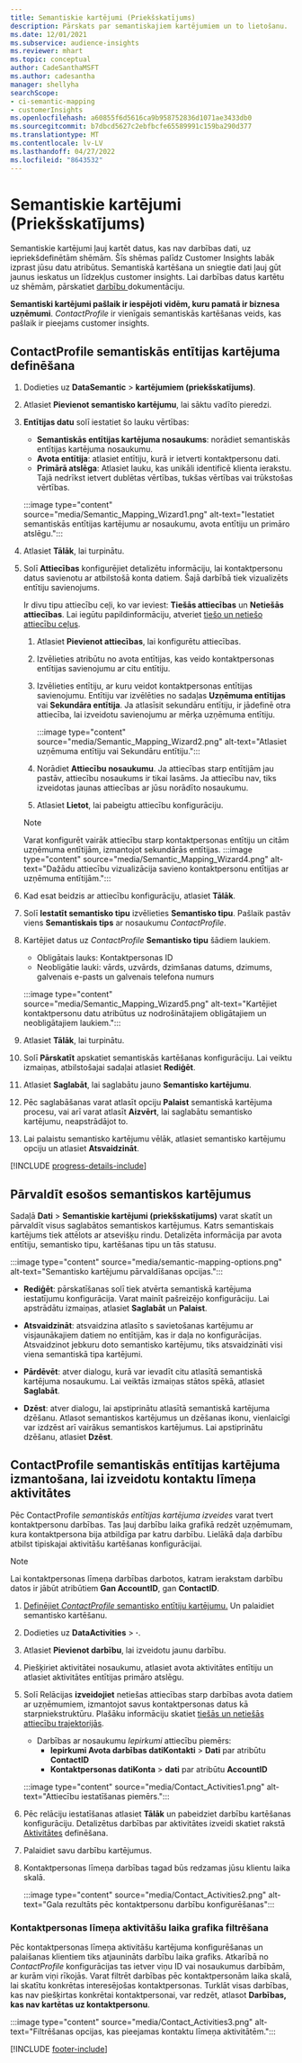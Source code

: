 ```yaml
---
title: Semantiskie kartējumi (Priekšskatījums)
description: Pārskats par semantiskajiem kartējumiem un to lietošanu.
ms.date: 12/01/2021
ms.subservice: audience-insights
ms.reviewer: mhart
ms.topic: conceptual
author: CadeSanthaMSFT
ms.author: cadesantha
manager: shellyha
searchScope:
- ci-semantic-mapping
- customerInsights
ms.openlocfilehash: a60855f6d5616ca9b958752836d1071ae3433db0
ms.sourcegitcommit: b7dbcd5627c2ebfbcfe65589991c159ba290d377
ms.translationtype: MT
ms.contentlocale: lv-LV
ms.lasthandoff: 04/27/2022
ms.locfileid: "8643532"
---
```

# <a name="semantic-mappings-preview"></a>Semantiskie kartējumi (Priekšskatījums)

Semantiskie kartējumi ļauj kartēt datus, kas nav darbības dati, uz iepriekšdefinētām shēmām. Šīs shēmas palīdz Customer Insights labāk izprast jūsu datu atribūtus. Semantiskā kartēšana un sniegtie dati ļauj gūt jaunus ieskatus un līdzekļus customer insights. Lai darbības datus kartētu uz shēmām, pārskatiet [darbību ](activities.md) dokumentāciju.

**Semantiski kartējumi pašlaik ir iespējoti vidēm, kuru pamatā ir biznesa uzņēmumi**. *ContactProfile* ir vienīgais semantiskās kartēšanas veids, kas pašlaik ir pieejams customer insights.

## <a name="define-a-contactprofile-semantic-entity-mapping"></a>ContactProfile semantiskās entītijas kartējuma definēšana

1. Dodieties uz **DataSemantic** > **kartējumiem (priekšskatījums)**.

1. Atlasiet **Pievienot semantisko kartējumu**, lai sāktu vadīto pieredzi.

1. **Entītijas datu** solī iestatiet šo lauku vērtības:

   - **Semantiskās entītijas kartējuma nosaukums**: norādiet semantiskās entītijas kartējuma nosaukumu.
   - **Avota entītija**: atlasiet entītiju, kurā ir ietverti kontaktpersonu dati.
   - **Primārā atslēga**: Atlasiet lauku, kas unikāli identificē klienta ierakstu. Tajā nedrīkst ietvert dublētas vērtības, tukšas vērtības vai trūkstošas vērtības.

   :::image type="content" source="media/Semantic_Mapping_Wizard1.png" alt-text="Iestatiet semantiskās entītijas kartējumu ar nosaukumu, avota entītiju un primāro atslēgu.":::

1. Atlasiet **Tālāk**, lai turpinātu.

1. Solī **Attiecības** konfigurējiet detalizētu informāciju, lai kontaktpersonu datus savienotu ar atbilstošā konta datiem. Šajā darbībā tiek vizualizēts entītiju savienojums.  

   Ir divu tipu attiecību ceļi, ko var ieviest: **Tiešās attiecības** un **Netiešās attiecības**. Lai iegūtu papildinformāciju, atveriet [tiešo un netiešo attiecību ceļus](relationships.md#relationship-paths).

   1. Atlasiet **Pievienot attiecības**, lai konfigurētu attiecības.
   1. Izvēlieties atribūtu no avota entītijas, kas veido kontaktpersonas entītijas savienojumu ar citu entītiju.
   1. Izvēlieties entītiju, ar kuru veidot kontaktpersonas entītijas savienojumu. Entītiju var izvēlēties no sadaļas **Uzņēmuma entītijas** vai **Sekundāra entītija**. Ja atlasīsit sekundāru entītiju, ir jādefinē otra attiecība, lai izveidotu savienojumu ar mērķa uzņēmuma entītiju.

      :::image type="content" source="media/Semantic_Mapping_Wizard2.png" alt-text="Atlasiet uzņēmuma entītiju vai Sekundāru entītiju.":::

   1. Norādiet **Attiecību nosaukumu**. Ja attiecības starp entītijām jau pastāv, attiecību nosaukums ir tikai lasāms. Ja attiecību nav, tiks izveidotas jaunas attiecības ar jūsu norādīto nosaukumu.
   1. Atlasiet **Lietot**, lai pabeigtu attiecību konfigurāciju.

   > [!NOTE]
   > Varat konfigurēt vairāk attiecību starp kontaktpersonas entītiju un citām uzņēmuma entītijām, izmantojot sekundārās entītijas.
   >  :::image type="content" source="media/Semantic_Mapping_Wizard4.png" alt-text="Dažādu attiecību vizualizācija savieno kontaktpersonu entītijas ar uzņēmuma entītijām.":::

1. Kad esat beidzis ar attiecību konfigurāciju, atlasiet **Tālāk**.

1. Solī **Iestatīt semantisko tipu** izvēlieties **Semantisko tipu**. Pašlaik pastāv viens **Semantiskais tips** ar nosaukumu *ContactProfile*.

1. Kartējiet datus uz *ContactProfile* **Semantisko tipu** šādiem laukiem.
   - Obligātais lauks: Kontaktpersonas ID
   - Neobligātie lauki: vārds, uzvārds, dzimšanas datums, dzimums, galvenais e-pasts un galvenais telefona numurs

   :::image type="content" source="media/Semantic_Mapping_Wizard5.png" alt-text="Kartējiet kontaktpersonu datu atribūtus uz nodrošinātajiem obligātajiem un neobligātajiem laukiem.":::

1. Atlasiet **Tālāk**, lai turpinātu.

1. Solī **Pārskatīt** apskatiet semantiskās kartēšanas konfigurāciju. Lai veiktu izmaiņas, atbilstošajai sadaļai atlasiet **Rediģēt**.

1. Atlasiet **Saglabāt**, lai saglabātu jauno **Semantisko kartējumu**.

1. Pēc saglabāšanas varat atlasīt opciju **Palaist** semantiskā kartējuma procesu, vai arī varat atlasīt **Aizvērt**, lai saglabātu semantisko kartējumu, neapstrādājot to.

1. Lai palaistu semantisko kartējumu vēlāk, atlasiet semantisko kartējumu opciju un atlasiet **Atsvaidzināt**.

[!INCLUDE [progress-details-include](includes/progress-details-pane.md)]

## <a name="manage-existing-semantic-mappings"></a>Pārvaldīt esošos semantiskos kartējumus

Sadaļā **Dati** > **Semantiskie kartējumi (priekšskatījums)** varat skatīt un pārvaldīt visus saglabātos semantiskos kartējumus. Katrs semantiskais kartējums tiek attēlots ar atsevišķu rindu. Detalizēta informācija par avota entītiju, semantisko tipu, kartēšanas tipu un tās statusu.

:::image type="content" source="media/semantic-mapping-options.png" alt-text="Semantisko kartējumu pārvaldīšanas opcijas.":::

- **Rediģēt**: pārskatīšanas solī tiek atvērta semantiskā kartējuma iestatījumu konfigurācija. Varat mainīt pašreizējo konfigurāciju. Lai apstrādātu izmaiņas, atlasiet **Saglabāt** un **Palaist**.

- **Atsvaidzināt**: atsvaidzina atlasīto s savietošanas kartējumu ar visjaunākajiem datiem no entītijām, kas ir daļa no konfigurācijas. Atsvaidzinot jebkuru doto semantisko kartējumu, tiks atsvaidzināti visi viena semantiskā tipa kartējumi.

- **Pārdēvēt**: atver dialogu, kurā var ievadīt citu atlasītā semantiskā kartējuma nosaukumu. Lai veiktās izmaiņas stātos spēkā, atlasiet **Saglabāt**.

- **Dzēst**: atver dialogu, lai apstiprinātu atlasītā semantiskā kartējuma dzēšanu. Atlasot semantiskos kartējumus un dzēšanas ikonu, vienlaicīgi var izdzēst arī vairākus semantiskos kartējumus. Lai apstiprinātu dzēšanu, atlasiet **Dzēst**.

## <a name="use-a-contactprofile-semantic-entity-mapping-to-create-contact-level-activities"></a>ContactProfile semantiskās entītijas kartējuma izmantošana, lai izveidotu kontaktu līmeņa aktivitātes

Pēc ContactProfile *semantiskās entītijas kartējuma izveides* varat tvert kontaktpersonu darbības. Tas ļauj darbību laika grafikā redzēt uzņēmumam, kura kontaktpersona bija atbildīga par katru darbību. Lielākā daļa darbību atbilst tipiskajai aktivitāšu kartēšanas konfigurācijai.

   > [!NOTE]
   > Lai kontaktpersonas līmeņa darbības darbotos, katram ierakstam darbību datos ir jābūt atribūtiem **Gan AccountID**, gan **ContactID**.

1. [Definējiet *ContactProfile* semantisko entītiju kartējumu.](#define-a-contactprofile-semantic-entity-mapping) Un palaidiet semantisko kartēšanu.

1. Dodieties uz **DataActivities** > **·**.

1. Atlasiet **Pievienot darbību**, lai izveidotu jaunu darbību.

1. Piešķiriet aktivitātei nosaukumu, atlasiet avota aktivitātes entītiju un atlasiet aktivitātes entītijas primāro atslēgu.

1. Solī Relācijas **izveidojiet** netiešas attiecības starp darbības avota datiem ar uzņēmumiem, izmantojot savus kontaktpersonas datus kā starpniekstruktūru. Plašāku informāciju skatiet [tiešās un netiešās attiecību trajektorijās](relationships.md#relationship-paths).
   - Darbības ar nosaukumu *Iepirkumi* attiecību piemērs:
      - **Iepirkumi Avota darbības datiKontakti** > **Dati** par atribūtu **ContactID**
      - **Kontaktpersonas datiKonta** > **dati** par atribūtu **AccountID**

   :::image type="content" source="media/Contact_Activities1.png" alt-text="Attiecību iestatīšanas piemērs.":::

1. Pēc relāciju iestatīšanas atlasiet **Tālāk** un pabeidziet darbību kartēšanas konfigurāciju. Detalizētus darbības par aktivitātes izveidi skatiet rakstā [Aktivitātes](activities.md) definēšana.

1. Palaidiet savu darbību kartējumus.

1. Kontaktpersonas līmeņa darbības tagad būs redzamas jūsu klientu laika skalā.

   :::image type="content" source="media/Contact_Activities2.png" alt-text="Gala rezultāts pēc kontaktpersonu darbību konfigurēšanas":::

### <a name="contact-level-activity-timeline-filtering"></a>Kontaktpersonas līmeņa aktivitāšu laika grafika filtrēšana

Pēc kontaktpersonas līmeņa aktivitāšu kartējuma konfigurēšanas un palaišanas klientiem tiks atjaunināts darbību laika grafiks. Atkarībā no *ContactProfile* konfigurācijas tas ietver viņu ID vai nosaukumus darbībām, ar kurām viņi rīkojās. Varat filtrēt darbības pēc kontaktpersonām laika skalā, lai skatītu konkrētas interesējošas kontaktpersonas. Turklāt visas darbības, kas nav piešķirtas konkrētai kontaktpersonai, var redzēt, atlasot **Darbības, kas nav kartētas uz kontaktpersonu**.

   :::image type="content" source="media/Contact_Activities3.png" alt-text="Filtrēšanas opcijas, kas pieejamas kontaktu līmeņa aktivitātēm.":::

[!INCLUDE [footer-include](includes/footer-banner.md)]
